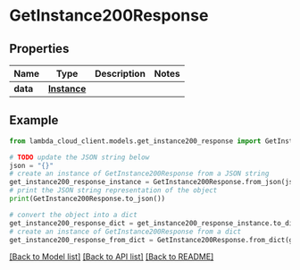 # GetInstance200Response


## Properties

Name | Type | Description | Notes
------------ | ------------- | ------------- | -------------
**data** | [**Instance**](Instance.md) |  | 

## Example

```python
from lambda_cloud_client.models.get_instance200_response import GetInstance200Response

# TODO update the JSON string below
json = "{}"
# create an instance of GetInstance200Response from a JSON string
get_instance200_response_instance = GetInstance200Response.from_json(json)
# print the JSON string representation of the object
print(GetInstance200Response.to_json())

# convert the object into a dict
get_instance200_response_dict = get_instance200_response_instance.to_dict()
# create an instance of GetInstance200Response from a dict
get_instance200_response_from_dict = GetInstance200Response.from_dict(get_instance200_response_dict)
```
[[Back to Model list]](../README.md#documentation-for-models) [[Back to API list]](../README.md#documentation-for-api-endpoints) [[Back to README]](../README.md)


